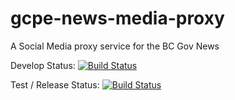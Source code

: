 # gcpe-news-media-proxy
A Social Media proxy service for the BC Gov News

Develop Status: [![Build Status](https://jenkins-gcpe-news-tools.pathfinder.gov.bc.ca/buildStatus/icon?job=gcpe-news-tools-news-proxy-develop-pipeline)](https://jenkins-gcpe-news-tools.pathfinder.gov.bc.ca/job/gcpe-news-tools-news-proxy-develop-pipeline/)

Test / Release Status: [![Build Status](https://jenkins-gcpe-news-tools.pathfinder.gov.bc.ca/buildStatus/icon?job=gcpe-news-tools-news-proxy-master-pipeline)](https://jenkins-gcpe-news-tools.pathfinder.gov.bc.ca/job/gcpe-news-tools-news-proxy-master-pipeline/)
